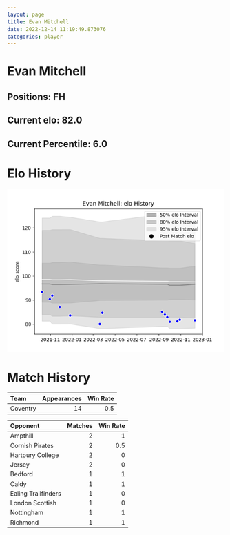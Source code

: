 ```yaml
---  
layout: page  
title: Evan Mitchell  
date: 2022-12-14 11:19:49.873076  
categories: player  
---
```

# Evan Mitchell

## Positions: FH

## Current elo: 82.0

## Current Percentile: 6.0

# Elo History


![elo history](history_EvanMitchell.png)
# Match History


| Team     |   Appearances |   Win Rate |
|:---------|--------------:|-----------:|
| Coventry |            14 |        0.5 |

| Opponent            |   Matches |   Win Rate |
|:--------------------|----------:|-----------:|
| Ampthill            |         2 |        1   |
| Cornish Pirates     |         2 |        0.5 |
| Hartpury College    |         2 |        0   |
| Jersey              |         2 |        0   |
| Bedford             |         1 |        1   |
| Caldy               |         1 |        1   |
| Ealing Trailfinders |         1 |        0   |
| London Scottish     |         1 |        0   |
| Nottingham          |         1 |        1   |
| Richmond            |         1 |        1   |
